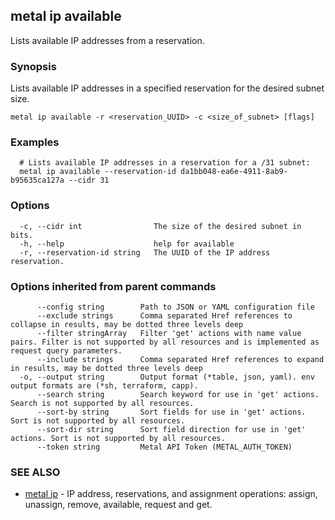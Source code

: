 ## metal ip available

Lists available IP addresses from a reservation.

### Synopsis

Lists available IP addresses in a specified reservation for the desired subnet size.

```
metal ip available -r <reservation_UUID> -c <size_of_subnet> [flags]
```

### Examples

```
  # Lists available IP addresses in a reservation for a /31 subnet:
  metal ip available --reservation-id da1bb048-ea6e-4911-8ab9-b95635ca127a --cidr 31
```

### Options

```
  -c, --cidr int                The size of the desired subnet in bits.
  -h, --help                    help for available
  -r, --reservation-id string   The UUID of the IP address reservation.
```

### Options inherited from parent commands

```
      --config string        Path to JSON or YAML configuration file
      --exclude strings      Comma separated Href references to collapse in results, may be dotted three levels deep
      --filter stringArray   Filter 'get' actions with name value pairs. Filter is not supported by all resources and is implemented as request query parameters.
      --include strings      Comma separated Href references to expand in results, may be dotted three levels deep
  -o, --output string        Output format (*table, json, yaml). env output formats are (*sh, terraform, capp).
      --search string        Search keyword for use in 'get' actions. Search is not supported by all resources.
      --sort-by string       Sort fields for use in 'get' actions. Sort is not supported by all resources.
      --sort-dir string      Sort field direction for use in 'get' actions. Sort is not supported by all resources.
      --token string         Metal API Token (METAL_AUTH_TOKEN)
```

### SEE ALSO

* [metal ip](metal_ip.md)	 - IP address, reservations, and assignment operations: assign, unassign, remove, available, request and get.

